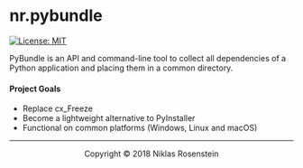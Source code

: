 # nr.pybundle

[![License: MIT](https://img.shields.io/badge/License-MIT-yellow.svg)](https://opensource.org/licenses/MIT)

PyBundle is an API and command-line tool to collect all dependencies of a
Python application and placing them in a common directory.

#### Project Goals

* Replace cx_Freeze
* Become a lightweight alternative to PyInstaller
* Functional on common platforms (Windows, Linux and macOS)

---

<p align="center">Copyright &copy; 2018 Niklas Rosenstein</p>
